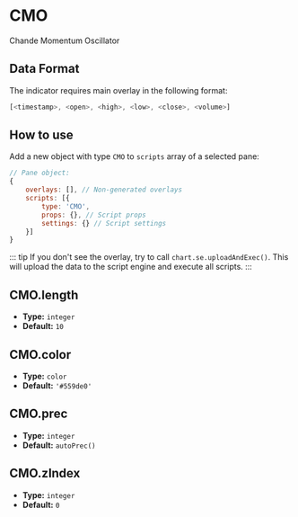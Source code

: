 # CMO

Chande Momentum Oscillator

## Data Format

The indicator requires main overlay in the following format:

```js
[<timestamp>, <open>, <high>, <low>, <close>, <volume>]
```

## How to use

Add a new object with type `CMO` to `scripts` array of a selected pane:
```js
// Pane object:
{
    overlays: [], // Non-generated overlays
    scripts: [{
        type: 'CMO',
        props: {}, // Script props
        settings: {} // Script settings
    }]
}
```

::: tip
If you don't see the overlay, try to call `chart.se.uploadAndExec()`. This will upload the data to the script engine and execute all scripts.
:::

## CMO.length
- **Type:** `integer`
- **Default:** `10`

## CMO.color
- **Type:** `color`
- **Default:** `'#559de0'`

## CMO.prec
- **Type:** `integer`
- **Default:** `autoPrec()`

## CMO.zIndex
- **Type:** `integer`
- **Default:** `0`

